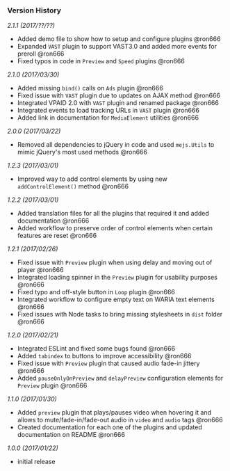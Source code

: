 ### Version History

*2.1.1 (2017/??/??)*

* Added demo file to show how to setup and configure plugins @ron666
* Expanded `VAST` plugin to support VAST3.0 and added more events for preroll @ron666
* Fixed typos in code in `Preview` and `Speed` plugins @ron666

*2.1.0 (2017/03/30)*

* Added missing `bind()` calls on `Ads` plugin @ron666
* Fixed issue with `VAST` plugin due to updates on AJAX method @ron666
* Integrated VPAID 2.0 with `VAST` plugin and renamed package @ron666  
* Integrated events to load tracking URLs in `VAST` plugin @ron666
* Added link in documentation for `MediaElement` utilities  @ron666

*2.0.0 (2017/03/22)*

* Removed all dependencies to jQuery in code and used `mejs.Utils` to mimic jQuery's most used methods @ron666

*1.2.3 (2017/03/01)*

* Improved way to add control elements by using new `addControlElement()` method @ron666

*1.2.2 (2017/03/01)*

* Added translation files for all the plugins that required it and added documentation @ron666 
* Added workflow to preserve order of control elements when certain features are reset @ron666

*1.2.1 (2017/02/26)*

* Fixed issue with `Preview` plugin when using delay and moving out of player @ron666
* Integrated loading spinner in the `Preview` plugin for usability purposes @ron666
* Fixed typo and off-style button in `Loop` plugin @ron666
* Integrated workflow to configure empty text on WARIA text elements @ron666
* Fixed issues with Node tasks to bring missing stylesheets in `dist` folder @ron666

*1.2.0 (2017/02/21)*

* Integrated ESLint and fixed some bugs found @ron666
* Added `tabindex` to buttons to improve accessibility @ron666
* Fixed issue with `Preview` plugin that caused audio fade-in jittery @ron666
* Added `pauseOnlyOnPreview` and `delayPreview` configuration elements for `Preview` plugin @ron666

*1.1.0 (2017/01/30)*

* Added `preview` plugin that plays/pauses video when hovering it and allows to mute/fade-in/fade-out audio in `video` and `audio` tags @ron666
* Created documentation for each one of the plugins and updated documentation on README @ron666

*1.0.0 (2017/01/22)*

* initial release
